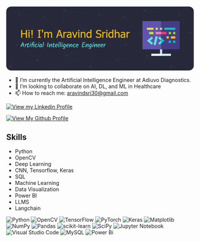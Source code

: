 ![Header](https://github.com/Aravind-Sridhar/Aravind-Sridhar/blob/main/header2.png?raw=true)

- 🌱 I’m currently the Artificial Intelligence Engineer at Adiuvo Diagnostics.
- 💞️ I’m looking to collaborate on AI, DL, and ML in Healthcare
- 📫 How to reach me: aravindsri30@gmail.com

[![View my Linkedin Profile](https://img.shields.io/badge/-LinkedIn-blue?style=badge&logo=linkedin&logoColor=white&link=https://www.linkedin.com/in/aravindsridhar30/)](https://www.linkedin.com/in/aravindsridhar30/)

[![View My Github Profile](https://img.shields.io/badge/-View%20My%20Github%20Profile-181717?style=for-the-badge&logo=github&logoColor=white)](https://github.com/Aravind-Sridhar)

## Skills

- Python
- OpenCV
- Deep Learning
- CNN, Tensorflow, Keras
- SQL
- Machine Learning
- Data Visualization
- Power BI
- LLMS
- Langchain

![Python](https://img.shields.io/badge/python-3670A0?style=for-the-badge&logo=python&logoColor=ffdd54)
![OpenCV](https://img.shields.io/badge/opencv-%23white.svg?style=for-the-badge&logo=opencv&logoColor=white)
![TensorFlow](https://img.shields.io/badge/TensorFlow-%23FF6F00.svg?style=for-the-badge&logo=TensorFlow&logoColor=white)
![PyTorch](https://img.shields.io/badge/PyTorch-%23EE4C2C.svg?style=for-the-badge&logo=PyTorch&logoColor=white)
![Keras](https://img.shields.io/badge/Keras-%23D00000.svg?style=for-the-badge&logo=Keras&logoColor=white)
![Matplotlib](https://img.shields.io/badge/Matplotlib-%23ffffff.svg?style=for-the-badge&logo=Matplotlib&logoColor=black)
![NumPy](https://img.shields.io/badge/numpy-%23013243.svg?style=for-the-badge&logo=numpy&logoColor=white)
![Pandas](https://img.shields.io/badge/pandas-%23150458.svg?style=for-the-badge&logo=pandas&logoColor=white)
![scikit-learn](https://img.shields.io/badge/scikit--learn-%23F7931E.svg?style=for-the-badge&logo=scikit-learn&logoColor=white)
![SciPy](https://img.shields.io/badge/SciPy-%230C55A5.svg?style=for-the-badge&logo=scipy&logoColor=%white)
![Jupyter Notebook](https://img.shields.io/badge/jupyter-%23FA0F00.svg?style=for-the-badge&logo=jupyter&logoColor=white)
![Visual Studio Code](https://img.shields.io/badge/Visual%20Studio%20Code-0078d7.svg?style=for-the-badge&logo=visual-studio-code&logoColor=white)
![MySQL](https://img.shields.io/badge/mysql-%2300f.svg?style=for-the-badge&logo=mysql&logoColor=white)
![Power Bi](https://img.shields.io/badge/power_bi-F2C811?style=for-the-badge&logo=powerbi&logoColor=black)

<!---
Aravind-Sridhar/Aravind-Sridhar is a ✨ special ✨ repository because its `README.md` (this file) appears on your GitHub profile.
You can click the Preview link to take a look at your changes.
--->

